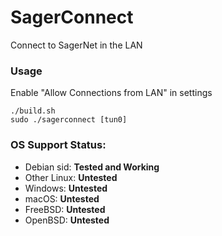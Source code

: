 # SagerConnect

Connect to SagerNet in the LAN

### Usage

Enable "Allow Connections from LAN" in settings

```shell
./build.sh
sudo ./sagerconnect [tun0]
```

### OS Support Status:

- Debian sid: **Tested and Working**
- Other Linux: **Untested**
- Windows: **Untested**
- macOS: **Untested**
- FreeBSD: **Untested**
- OpenBSD: **Untested**